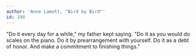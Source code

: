 ```yaml
---
author: 'Anne Lamott, "Bird by Bird"'
id: 190
---
```


"Do it every day for a while," my father kept saying. "Do it as you would do scales on the piano. Do it by prearrangement with yourself. Do it as a debt of honor. And make a commitment to finishing things."